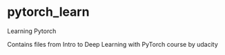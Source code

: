 # pytorch_learn
Learning Pytorch

 Contains files from Intro to Deep Learning with PyTorch course by udacity
